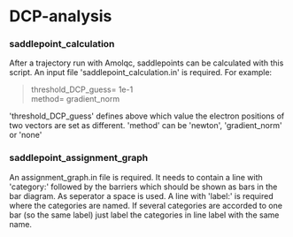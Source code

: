 # DCP-analysis

### saddlepoint_calculation
After a trajectory run with Amolqc, saddlepoints can be calculated with this script. An input file 'saddlepoint_calculation.in' is required. For example:

> threshold_DCP_guess= 1e-1  
  method= gradient_norm 
  
'threshold_DCP_guess' defines above which value the electron positions of two vectors are set as different.
'method' can be 'newton', 'gradient_norm' or 'none'


### saddlepoint_assignment_graph

An assignment_graph.in file is required. It needs to contain a line with 'category:' followed by the barriers which should be shown as bars in the bar diagram. As seperator a space is used. A line with 'label:' is required where the categories are named. If several categories are accorded to one bar (so the same label) just label the categories in line label with the same name.

